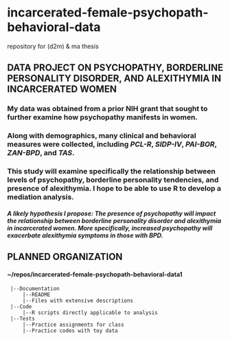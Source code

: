 # incarcerated-female-psychopath-behavioral-data
repository for (d2m) &amp; ma thesis

## DATA PROJECT ON PSYCHOPATHY, BORDERLINE PERSONALITY DISORDER, AND ALEXITHYMIA IN INCARCERATED WOMEN

### My data was obtained from a prior NIH grant that sought to further examine how psychopathy manifests in women.

### Along with demographics, many clinical and behavioral measures were collected, including _PCL-R_, _SIDP-IV_, _PAI-BOR_, _ZAN-BPD_, and _TAS_.

### This study will examine specifically the relationship between levels of psychopathy, borderline personality tendencies, and presence of alexithymia. I hope to be able to use R to develop a mediation analysis.

##### A likely hypothesis I propose: The presence of psychopathy will impact the relationship between borderline personality disorder and alexithymia in incarcerated women. More specifically, **increased psychopathy will exacerbate alexithymia symptoms in those with BPD**.

## PLANNED ORGANIZATION
#### ~/repos/incarcerated-female-psychopath-behavioral-data1
     |--Documentation
         |--README
         |--Files with extensive descriptions
     |--Code
         |--R scripts directly applicable to analysis
     |--Tests
         |--Practice assignments for class
         |--Practice codes with toy data
